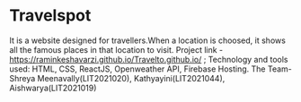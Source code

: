 # Travelspot
It is a website designed for travellers.When a location is choosed, it shows all the famous places in that location to visit.
Project link - https://raminkeshavarzi.github.io/Travelto.github.io/ ;
Technology and tools used:
HTML, CSS, ReactJS, Openweather API, Firebase Hosting.
The Team- Shreya Meenavally(LIT2021020), Kathyayini(LIT2021044), Aishwarya(LIT2021019)
